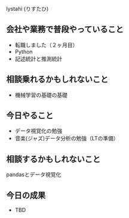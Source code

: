 lystahi (りすたひ)

## 会社や業務で普段やっていること

- 転職しました（２ヶ月目）
- Python
- 記述統計と推測統計

## 相談乗れるかもしれないこと

- 機械学習の基礎の基礎

## 今日やること

- データ視覚化の勉強
- 音楽(ジャズ)データ分析の勉強（LTの準備）

## 相談するかもしれないこと

pandasとデータ視覚化

## 今日の成果

- TBD

